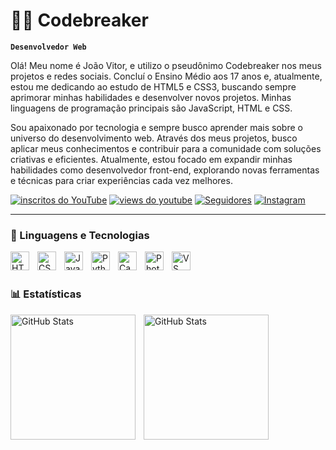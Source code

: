 # 👨‍💻 Codebreaker
**`Desenvolvedor Web`**

Olá! Meu nome é João Vitor, e utilizo o pseudônimo Codebreaker nos meus projetos e redes sociais. Concluí o Ensino Médio aos 17 anos e, atualmente, estou me dedicando ao estudo de HTML5 e CSS3, buscando sempre aprimorar minhas habilidades e desenvolver novos projetos. Minhas linguagens de programação principais são JavaScript, HTML e CSS.

Sou apaixonado por tecnologia e sempre busco aprender mais sobre o universo do desenvolvimento web. Através dos meus projetos, busco aplicar meus conhecimentos e contribuir para a comunidade com soluções criativas e eficientes. Atualmente, estou focado em expandir minhas habilidades como desenvolvedor front-end, explorando novas ferramentas e técnicas para criar experiências cada vez melhores.

   <p align="left">
      <a href="https://www.youtube.com/c/fknight?sub_confirmation=1">
         <img alt="inscritos do YouTube" title="Inscreva-se no meu canal" src="https://custom-icon-badges.demolab.com/youtube/channel/subscribers/UC66qj7ddZKiVFlcI8stmPug?color=%23E05D44&label=INSCREVA-SE&logo=video&logoColor=white&style=for-the-badge&labelColor=CE4630"/></a>
      <a href="https://www.youtube.com/c/fknight">
         <img alt="views do youtube" title="YouTube views" src="https://custom-icon-badges.demolab.com/youtube/channel/views/UC66qj7ddZKiVFlcI8stmPug?color=%23E1AD0E&logo=eye&logoColor=white&style=for-the-badge&labelColor=C79600"/></a>
      <a href="https://github.com/Codebreaker781?tab=repositories&sort=stargazers">
        <a href="https://github.com/Codebreaker781?tab=followers">
      <a href="https://github.com/Codebreaker781?tab=followers">
         <img alt="Seguidores" title="Siga-me no Github" src="https://custom-icon-badges.demolab.com/github/followers/Codebreaker781?color=236ad3&labelColor=1155ba&style=for-the-badge&logo=github&label=seguidores&logoColor=white"/></a>
      <a href="https://instagram.com/codebreaker781" target="_blank">
         <img 
            alt="Instagram" 
            title="Me siga no Instagram" 
            src="https://img.shields.io/badge/INSTAGRAM-E4405F?style=for-the-badge&logo=instagram&logoColor=white"
        /></a>
   </p>

   ---

   ### 🤖 Linguagens e Tecnologias

<img 
    align="left" 
    alt="HTML"
    title="HTML" 
    width="30px" 
    style="padding-right: 10px;" 
    src="https://cdn.jsdelivr.net/gh/devicons/devicon@latest/icons/html5/html5-original.svg" 
/>
<img 
    align="left" 
    alt="CSS" 
    title="CSS"
    width="30px" 
    style="padding-right: 10px;" 
    src="https://cdn.jsdelivr.net/gh/devicons/devicon@latest/icons/css3/css3-original.svg" 
/>
<img 
    align="left" 
    alt="JavaScript" 
    title="JavaScript"
    width="30px" 
    style="padding-right: 10px;" 
    src="https://cdn.jsdelivr.net/gh/devicons/devicon@latest/icons/javascript/javascript-original.svg" 
/>
<img 
    align="left" 
    alt="Python" 
    title="Python"
    width="30px" 
    style="padding-right: 10px;" 
    src="https://cdn.jsdelivr.net/gh/devicons/devicon@latest/icons/python/python-original.svg" 
/>
<img 
    align="left" 
    alt="Canva" 
    title="Canva"
    width="30px" 
    style="padding-right: 10px;" 
    src="https://devicon-website.vercel.app/api/canva/original.svg"
/>
<img 
    align="left" 
    alt="Photoshop" 
    title="Photoshop"
    width="30px" 
    style="padding-right: 10px;" 
    src="https://devicon-website.vercel.app/api/photoshop/plain.svg"
/>
<img 
    align="left" 
    alt="VS Code" 
    title="VS Code"
    width="30px" 
    style="padding-right: 10px;" 
    src="https://devicon-website.vercel.app/api/vscode/original.svg"
/>

<br/>
<br/>

### 📊 Estatísticas

<p>
  <img 
    align="left" 
    alt="GitHub Stats" 
    height="200" 
    style="padding-right: 10px;" 
    src="https://github-readme-stats.vercel.app/api?username=Codebreaker781&show_icons=true&theme=tokyonight&include_all_commits=true&locale=pt-br" 
  />

<img 
      align="left" 
      alt="GitHub Stats" 
      height="200" 
      src="https://github-readme-stats.vercel.app/api/top-langs/?username=Codebreaker781&theme=tokyonight&layout=compact&custom_title=Tecnologias&langs_count=9" 
  />
</p>

